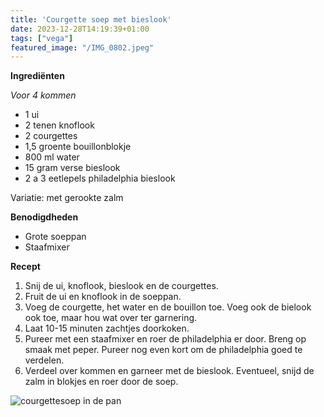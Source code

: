 ```yaml
---
title: 'Courgette soep met bieslook'
date: 2023-12-28T14:19:39+01:00
tags: ["vega"]
featured_image: "/IMG_0802.jpeg"
---
```


**Ingrediënten**

*Voor 4 kommen*
- 1 ui
- 2 tenen knoflook
- 2 courgettes
- 1,5 groente bouillonblokje
- 800 ml water
- 15 gram verse bieslook
- 2 a 3 eetlepels philadelphia bieslook

Variatie: met gerookte zalm

**Benodigdheden**
- Grote soeppan
- Staafmixer

**Recept**
1. Snij de ui, knoflook, bieslook en de courgettes.
2. Fruit de ui en knoflook in de soeppan.
3. Voeg de courgette, het water en de bouillon toe. Voeg ook de bielook ook toe, maar hou wat over ter garnering.
4. Laat 10-15 minuten zachtjes doorkoken. 
5. Pureer met een staafmixer en roer de philadelphia er door. Breng op smaak met peper. Pureer nog even kort om de philadelphia goed te verdelen.
6. Verdeel over kommen en garneer met de bieslook. Eventueel, snijd de zalm in blokjes en roer door de soep.

![courgettesoep in de pan](/IMG_0798.jpeg)
